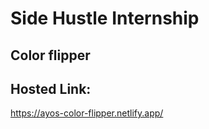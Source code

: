 # Side Hustle Internship

## Color flipper

## Hosted Link:
https://ayos-color-flipper.netlify.app/

